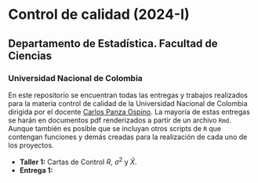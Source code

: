 # Control de calidad (2024-I)
## Departamento de Estadística. Facultad de Ciencias
### Universidad Nacional de Colombia

En este repositorio se encuentran todas las entregas y trabajos realizados para la materia control de calidad de la Universidad Nacional de Colombia dirigida por el docente 
[Carlos Panza Ospino](capanzao@unal.edu.co). La mayoría de estas entregas se harán en documentos pdf renderizados a partir de un archivo ```Rmd```. Aunque también es posible que se incluyan otros scripts de ```R``` que contengan funciones y demás creadas para la realización de cada uno de los proyectos.

- **Taller 1:** Cartas de Control $R$, $\sigma^2$ y $\bar{X}$.
- **Entrega 1:**
